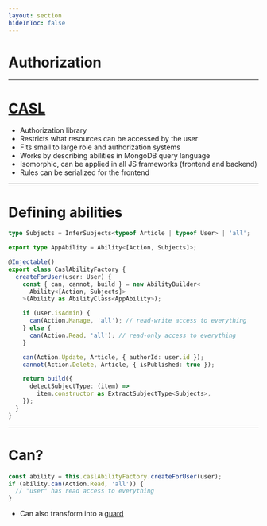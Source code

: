 ```yaml
---
layout: section
hideInToc: false
---
```


# Authorization


---

# [CASL](https://casl.js.org)

- Authorization library
- Restricts what resources can be accessed by the user
- Fits small to large role and authorization systems
- Works by describing abilities in MongoDB query language
- Isomorphic, can be applied in all JS frameworks (frontend and backend)
- Rules can be serialized for the frontend

---

# Defining abilities

```ts
type Subjects = InferSubjects<typeof Article | typeof User> | 'all';

export type AppAbility = Ability<[Action, Subjects]>;

@Injectable()
export class CaslAbilityFactory {
  createForUser(user: User) {
    const { can, cannot, build } = new AbilityBuilder<
      Ability<[Action, Subjects]>
    >(Ability as AbilityClass<AppAbility>);

    if (user.isAdmin) {
      can(Action.Manage, 'all'); // read-write access to everything
    } else {
      can(Action.Read, 'all'); // read-only access to everything
    }

    can(Action.Update, Article, { authorId: user.id });
    cannot(Action.Delete, Article, { isPublished: true });

    return build({
      detectSubjectType: (item) =>
        item.constructor as ExtractSubjectType<Subjects>,
    });
  }
}
```

---

# Can?

```ts
const ability = this.caslAbilityFactory.createForUser(user);
if (ability.can(Action.Read, 'all')) {
  // "user" has read access to everything
}
```

- Can also transform into a [guard](https://docs.nestjs.com/security/authorization#advanced-implementing-a-policiesguard)
